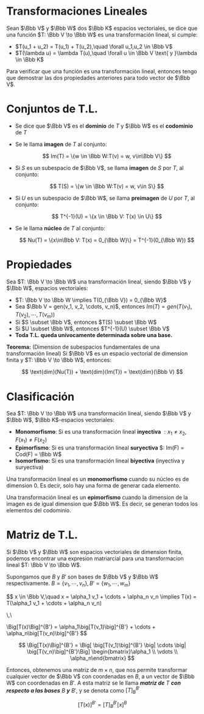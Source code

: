 # Transformaciones Lineales

Sean $\Bbb V$ y $\Bbb W$ dos $\Bbb K$ espacios vectoriales, se dice que una función $T: \Bbb V \to \Bbb W$ es una transformación lineal, si cumple:

- $T(u_1 + u_2) = T(u_1) + T(u_2),\quad \forall u_1,u_2 \in \Bbb V$
- $T(\lambda u) = \lambda T(u),\quad \forall u \in \Bbb V \text{ y }\lambda \in \Bbb K$

Para verificar que una función es una transformación lineal, entonces tengo que demostrar las dos propiedades anteriores para todo vector de  $\Bbb V$.

# Conjuntos de T.L.

- Se dice que $\Bbb V$ es el **dominio** de $T$ y $\Bbb W$ es el **codominio** de $T$
- Se le llama **imagen** de $T$ al conjunto:
    
    $$
    Im(T) = \{w \in \Bbb W:T(v) = w, v\in\Bbb V\}
    $$
    
- Si $S$ es un subespacio de $\Bbb V$, se llama **imagen** de $S$ por $T$, al conjunto:
    
    $$
    T(S) = \{w \in \Bbb W:T(v) = w, v\in S\}
    $$
    
- Si $U$ es un subespacio de $\Bbb W$, se llama **preimagen** de $U$ por $T$, al conjunto:
    
    $$
    T^{-1}(U) = \{x \in \Bbb V: T(x) \in U\}
    $$
    
- Se le llama **núcleo** de $T$ al conjunto:
    
    $$
    Nu(T) = \{x\in\Bbb V: T(x) = 0_{\Bbb W}\} = T^{-1}(0_{\Bbb W})
    $$
    

# Propiedades

Sea $T: \Bbb V \to \Bbb W$ una transformación lineal, siendo $\Bbb V$ y $\Bbb W$, espacios vectoriales:

- $T: \Bbb V \to \Bbb W \implies T(0_{\Bbb V}) = 0_{\Bbb W}$
- Sea $\Bbb V = gen(v_1, v_2, \cdots, v_n)$, entonces $Im(T) = gen(T(v_1), T(v_2), \cdots, T(v_m))$
- Si $S \subset \Bbb V$, entonces $T(S) \subset \Bbb W$
- Si $U \subset \Bbb W$, entonces $T^{-1}(U) \subset \Bbb V$
- **Toda T.L. queda unívocamente determinada sobre una base.**

**Teorema:** (Dimension de subespacios fundamentales de una transformación lineal) Si $\Bbb V$ es un espacio vectorial de dimension finita y $T: \Bbb V \to \Bbb W$, entonces:

$$
\text{dim}(Nu(T)) + \text{dim}(Im(T)) = \text{dim}(\Bbb V)
$$

# Clasificación

Sea $T: \Bbb V \to \Bbb W$ una transformación lineal, siendo $\Bbb V$ y $\Bbb W$, $\Bbb K$-espacios vectoriales:

- **Monomorfismo**: Si es una transformación lineal **inyectiva** $:x_1 \neq x_2, F(x_1) \neq F(x_2)$
- **Epimorfismo**: Si es una transformación lineal **suryectiva** $: Im(F) = Cod(F) = \Bbb W$
- **Isomorfismo:** Si es una transformación lineal **biyectiva** (inyectiva y suryectiva)

Una transformación lineal es un **monomorfismo** cuando su núcleo es de dimension 0. Es decir, solo hay una forma de generar cada elemento.

Una transformación lineal es un **epimorfismo** cuando la dimension de la imagen es de igual dimension que $\Bbb W$. Es decir, se generan todos los elementos del codominio.

# Matriz de T.L.

Si $\Bbb V$ y $\Bbb W$  son espacios vectoriales de dimension finita, podemos encontrar una expresion matriarcial para una transformacion lineal $T: \Bbb V \to \Bbb W$.

Supongamos que $B$ y $B'$ son bases de $\Bbb V$ y $\Bbb W$ respectivamente. $B = \{v_1, \cdots, v_n\}, B' = \{w_1, \cdots, w_m\}$

$$
x \in \Bbb V,\quad x = \alpha_1 v_1 + \cdots + \alpha_n v_n \implies T(x) = T(\alpha_1 v_1 + \cdots + \alpha_n v_n)

\\\,\\

\Big[T(x)\Big]^{B'} = \alpha_1\big[T(v_1)\big]^{B'} + \cdots + \alpha_n\big[T(v_n)\big]^{B'}
$$

$$
\Big[T(x)\Big]^{B'} = 
\Big[ \big[T(v_1)\big]^{B'} \big| \cdots \big| \big[T(v_n)\big]^{B'}\Big]
\begin{bmatrix}\alpha_1 \\ \vdots \\ \alpha_n\end{bmatrix}
$$

Entonces, obtenemos una matriz de $m\times n$, que nos permite transformar cualquier vector de $\Bbb V$ con coordenadas en $B$, a un vector de $\Bbb W$ con coordenadas en $B'$. A esta matriz se le llama ***matriz de*** $T$ ***con respecto a las bases*** $B$ ***y*** $B'$, y se denota como $[T]_B^{B'}$

$$
[T(x)]^{B'} = [T]_B^{B'} [x]^{B}
$$